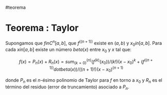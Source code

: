 #teorema
# Teorema : Taylor

Supongamos que $f in C^n [a, b]$, que $f^((n+1))$ existe en $(a, b)$ y $x_0 in [a, b]$. Para cada $x in [a, b]$ existe un número $beta(x)$ entre $x_0$ y $x$ tal que:

$$f(x) = P_n (x) + R_n (x) = sum_(k=0)^(n) (f^(k) (x_0))/(k!) (x - x_0)^k + (f^((n+1)) dot beta(x))/((n + 1)!) (x - x_0)^(n+1)$$

donde $P_n$ es el $n$-ésimo polinomio de Taylor para $f$ en torno a $x_0$ y $R_n$ es el término del residuo (error de truncamiento) asociado a $P_n$.
